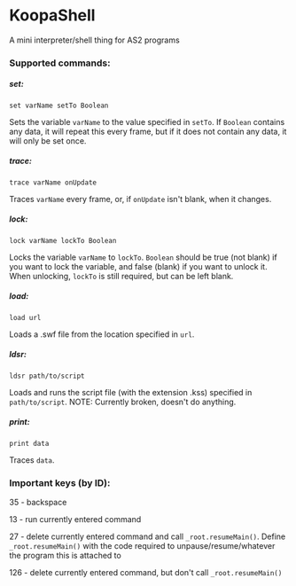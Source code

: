 # KoopaShell
A mini interpreter/shell thing for AS2 programs

### Supported commands:
##### set:
`set varName setTo Boolean`

Sets the variable `varName` to the value specified in `setTo`. If `Boolean` contains any data, it will repeat this every frame, but if it does not contain any data, it will only be set once.

##### trace:
`trace varName onUpdate`

Traces `varName` every frame, or, if `onUpdate` isn't blank, when it changes.

##### lock:
`lock varName lockTo Boolean`

Locks the variable `varName` to `lockTo`. `Boolean` should be true (not blank) if you want to lock the variable, and false (blank) if you want to unlock it. When unlocking, `lockTo` is still required, but can be left blank.

##### load:
`load url`

Loads a .swf file from the location specified in `url`.

##### ldsr:
`ldsr path/to/script`

Loads and runs the script file (with the extension .kss) specified in `path/to/script`. NOTE: Currently broken, doesn't do anything.

##### print:
`print data`

Traces `data`.

### Important keys (by ID):
35 - backspace

13 - run currently entered command

27 - delete currently entered command and call `_root.resumeMain()`. Define `_root.resumeMain()` with the code required to unpause/resume/whatever the program this is attached to

126 - delete currently entered command, but don't call `_root.resumeMain()`
